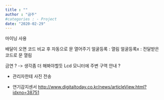 ```yaml
---
title : ""
author : "금주"
#categories : - Project
date: "2020-02-29"
---
```


마이닝 사용

배달이 오면 코드 비교 후 자동으로 문 열어주기
얼굴등록 : 열림
얼굴등록x : 전달받은 코드로 문 열림


금연 ? -> 생각좀 더 해봐야할듯
Lcd 모니터에 주변 구역 안내 ?
+ 관리자한테 사진 전송
- 연기감지센서
http://www.digitaltoday.co.kr/news/articleView.html?idxno=38751

